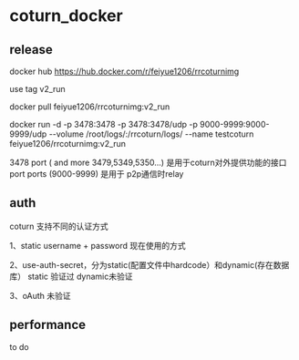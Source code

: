 # coturn_docker

## release

docker hub
https://hub.docker.com/r/feiyue1206/rrcoturnimg

use tag v2_run

docker pull feiyue1206/rrcoturnimg:v2_run

docker run -d -p 3478:3478 -p 3478:3478/udp -p 9000-9999:9000-9999/udp  --volume /root/logs/:/rrcoturn/logs/ --name testcoturn feiyue1206/rrcoturnimg:v2_run

3478 port ( and more 3479,5349,5350...) 是用于coturn对外提供功能的接口port
ports (9000-9999) 是用于 p2p通信时relay

## auth

coturn 支持不同的认证方式

1、static username + password
    现在使用的方式
    
2、use-auth-secret，分为static(配置文件中hardcode）和dynamic(存在数据库）
    static 验证过
    dynamic未验证
    
3、oAuth
    未验证

## performance
  to do



